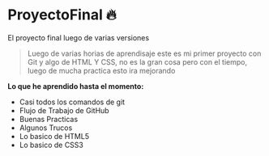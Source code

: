 # ProyectoFinal 🔥
El proyecto final luego de varias versiones 
> Luego de varias horias de aprendisaje este es mi primer proyecto con Git y algo de HTML Y CSS, no es la gran cosa pero con el tiempo, luego de mucha practica esto ira mejorando 

**Lo que he aprendido hasta el momento:**
* Casi todos los comandos de git
* Flujo de Trabajo de GitHub
* Buenas Practicas
* Algunos Trucos
* Lo basico de HTML5
* Lo basico de CSS3
